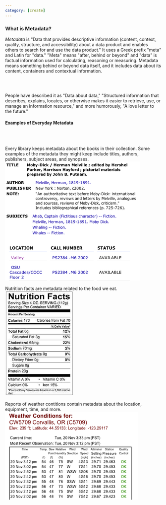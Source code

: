 ```yaml
---
category: [create]
---
```


### What is Metadata?


*Metadata* is "Data that provides descriptive information (content, context, quality, structure, and accessibility) about a data product and enables others to search for and use the data product." It uses a Greek prefix "meta" and Latin for "data." "Meta" means "after, behind or beyond" and "data" is factual information used for calculating, reasoning or measuring. Metadata means something behind or beyond data itself, and it includes data about its content, containers and contextual information. 

<br/>
<br/>

People have described it as "Data about data," "Structured information that describes, explains, locates, or otherwise makes it easier to retrieve, use, or manage an information resource," and more humorously, "A love letter to the future."

#### Examples of Everyday Metadata
<br/>
<br/>

Every library keeps metadata about the books in their collection. Some examples of the metadata they might keep include titles, authors, publishers, subject areas, and synopses.
![1]

Nutrition facts are metadata related to the food we eat.
![2]

Reports of weather contitions contain metadata about the location, equipment, time, and more.
![3]



[1]:/img/metadata/bookmeta.png
[2]:/img/metadata/foodmeta.jpg
[3]:/img/metadata/weathermeta.png
[4]:/img/metadata/entropy.png
[5]:/img/metadata/doi.png
